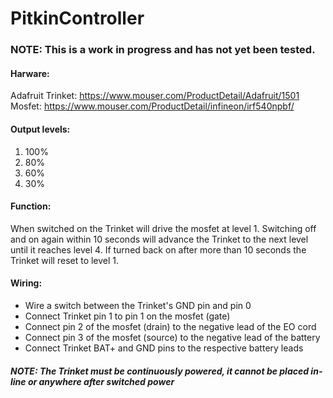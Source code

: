 # PitkinController

### NOTE: This is a work in progress and has not yet been tested.

#### Harware:
Adafruit Trinket: https://www.mouser.com/ProductDetail/Adafruit/1501  
Mosfet: https://www.mouser.com/ProductDetail/infineon/irf540npbf/

#### Output levels:
1. 100%
2. 80%
3. 60%
4. 30%

#### Function:
When switched on the Trinket will drive the mosfet at level 1.  Switching off and on again within 10 seconds will advance the Trinket to the next level until it reaches level 4.  If turned back on after more than 10 seconds the Trinket will reset to level 1.

#### Wiring:
  * Wire a switch between the Trinket's GND pin and pin 0
  * Connect Trinket pin 1 to pin 1 on the mosfet (gate)
  * Connect pin 2 of the mosfet (drain) to the negative lead of the EO cord
  * Connect pin 3 of the mosfet (source) to the negative lead of the battery
  * Connect Trinket BAT+ and GND pins to the respective battery leads
##### NOTE: The Trinket must be continuously powered, it cannot be placed in-line or anywhere after switched power
